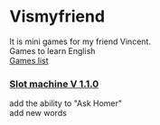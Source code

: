 # Vismyfriend
It is mini games for my friend Vincent.<br>
Games to learn English<br>
[Games list](https://bababum95.github.io/vinchento/)

### [Slot machine V 1.1.0](https://bababum95.github.io/vinchento/slot-machine.html) 
add the ability to "Ask Homer"<br>
add new words